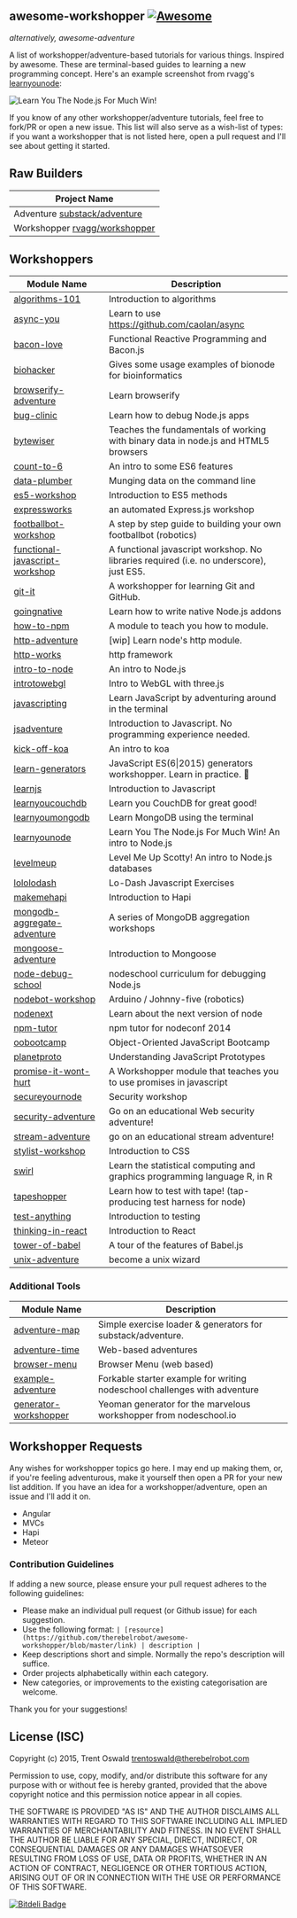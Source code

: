 ## awesome-workshopper [![Awesome](https://cdn.rawgit.com/sindresorhus/awesome/d7305f38d29fed78fa85652e3a63e154dd8e8829/media/badge.svg)](https://github.com/sindresorhus/awesome)
*alternatively, awesome-adventure*

A list of workshopper/adventure-based tutorials for various things. Inspired by awesome. These are terminal-based guides to learning a new programming concept. Here's an example screenshot from rvagg's [learnyounode](https://github.com/workshopper/learnyounode):

![Learn You The Node.js For Much Win!](https://raw.github.com/rvagg/learnyounode/master/learnyounode.png)

If you know of any other workshopper/adventure tutorials, feel free to fork/PR or open a new issue. This list will also serve as a wish-list of types: if you want a workshopper that is not listed here, open a pull request and I'll see about getting it started. 

## Raw Builders
| Project Name  |
| ------------- |
| Adventure [substack/adventure](https://github.com/substack/adventure)|
| Workshopper [rvagg/workshopper](https://github.com/workshopper/workshopper) |

## Workshoppers
| Module Name  | Description |
| ------------- | ------------- |
| [algorithms-101](https://github.com/linclark/algorithms-101) | Introduction to algorithms |
| [async-you](https://github.com/bulkan/async-you) | Learn to use https://github.com/caolan/async |
| [bacon-love](https://github.com/mikaelbr/bacon-love) | Functional Reactive Programming and Bacon.js |
| [biohacker](https://github.com/bionode/biohacker) | Gives some usage examples of bionode for bioinformatics |
| [browserify-adventure](https://github.com/substack/browserify-adventure) | Learn browserify |
| [bug-clinic](https://github.com/othiym23/bug-clinic) | Learn how to debug Node.js apps |
| [bytewiser](https://github.com/maxogden/bytewiser) | Teaches the fundamentals of working with binary data in node.js and HTML5 browsers |
| [count-to-6](https://github.com/domenic/count-to-6) | An intro to some ES6 features |
| [data-plumber](https://github.com/maxogden/data-plumber) | Munging data on the command line |
| [es5-workshop](https://github.com/timoxley/es5-workshop) | Introduction to ES5 methods |
| [expressworks](https://github.com/azat-co/expressworks) | an automated Express.js workshop |
| [footballbot-workshop](https://github.com/alanshaw/footballbot-workshop) | A step by step guide to building your own footballbot (robotics) |
| [functional-javascript-workshop](https://github.com/timoxley/functional-javascript-workshop) | A functional javascript workshop. No libraries required (i.e. no underscore), just ES5. |
| [git-it](https://github.com/jlord/git-it) | A workshopper for learning Git and GitHub. |
| [goingnative](https://github.com/workshopper/goingnative) | Learn how to write native Node.js addons |
| [how-to-npm](https://github.com/npm/how-to-npm) | A module to teach you how to module. |
| [http-adventure](https://github.com/yoshuawuyts/http-adventure) | [wip] Learn node's http module. |
| [http-works](https://github.com/Raynos/http-works) | http framework |
| [intro-to-node](https://github.com/sherodtaylor/intro-to-node) | An intro to Node.js  |
| [introtowebgl](https://github.com/alexmackey/IntroToWebGLWithThreeJS) | Intro to WebGL with three.js |
| [javascripting](https://github.com/sethvincent/javascripting) | Learn JavaScript by adventuring around in the terminal |
| [jsadventure](https://github.com/mk30/jsadventure) | Introduction to Javascript. No programming experience needed. |
| [kick-off-koa](https://github.com/koajs/kick-off-koa) | An intro to koa |
| [learn-generators](https://github.com/isRuslan/learn-generators) | JavaScript ES(6\|2015) generators workshopper. Learn in practice. :metal: |
| [learnjs](https://github.com/mikeal/learnjs) | Introduction to Javascript |
| [learnyoucouchdb](https://github.com/robertkowalski/learnyoucouchdb) | Learn you CouchDB for great good! |
| [learnyoumongodb](https://github.com/braz/learnyoumongodb) | Learn MongoDB using the terminal |
| [learnyounode](https://github.com/workshopper/learnyounode) | Learn You The Node.js For Much Win! An intro to Node.js |
| [levelmeup](https://github.com/workshopper/levelmeup) | Level Me Up Scotty! An intro to Node.js databases |
| [lololodash](https://github.com/mdunisch/lololodash) | Lo-Dash Javascript Exercises |
| [makemehapi](https://github.com/nvcexploder/makemehapi) | Introduction to Hapi |
| [mongodb-aggregate-adventure](https://github.com/braz/mongodb-aggregate-adventure) | A series of MongoDB aggregation workshops |
| [mongoose-adventure](https://github.com/wearefractal/mongoose-adventure) | Introduction to Mongoose |
| [node-debug-school](https://github.com/joyent/node-debug-school) | nodeschool curriculum for debugging Node.js |
| [nodebot-workshop](https://github.com/tableflip/nodebot-workshop) | Arduino / Johnny-five (robotics) |
| [nodenext](https://github.com/geek/nodenext) | Learn about the next version of node |
| [npm-tutor](https://github.com/timoxley/npm-tutor) | npm tutor for nodeconf 2014 |
| [oobootcamp](https://github.com/winsonwq/OOBootcamp.js) | Object-Oriented JavaScript Bootcamp |
| [planetproto](https://github.com/sporto/planetproto) | Understanding JavaScript Prototypes |
| [promise-it-wont-hurt](https://github.com/stevekane/promise-it-wont-hurt) | A Workshopper module that teaches you to use promises in javascript |
| [secureyournode](https://github.com/someoneweird/secureyournode) | Security workshop |
| [security-adventure](https://github.com/toolness/security-adventure) | Go on an educational Web security adventure! |
| [stream-adventure](https://github.com/substack/stream-adventure) | go on an educational stream adventure! |
| [stylist-workshop](https://github.com/alanshaw/stylist) | Introduction to CSS |
| [swirl](https://github.com/swirldev/swirl) | Learn the statistical computing and graphics programming language R, in R |
| [tapeshopper](https://github.com/tomgco/tapeshopper) | Learn how to test with tape! (tap-producing test harness for node) |
| [test-anything](https://github.com/finnp/test-anything) | Introduction to testing |
| [thinking-in-react](https://github.com/asbjornenge/thinking-in-react) | Introduction to React |
| [tower-of-babel](https://github.com/yosuke-furukawa/tower-of-babel) | A tour of the features of Babel.js |
| [unix-adventure](https://github.com/substack/unix-adventure) | become a unix wizard |

### Additional Tools
| Module Name  | Description |
| ------------- | ------------- |
| [adventure-map](https://github.com/timoxley/adventure-map) | Simple exercise loader & generators for substack/adventure. |
| [adventure-time](https://github.com/maxogden/adventure-time) | Web-based adventures |
| [browser-menu](https://www.npmjs.com/package/browser-menu) | Browser Menu (web based) |
| [example-adventure](https://github.com/substack/example-adventure) | Forkable starter example for writing nodeschool challenges with adventure |
| [generator-workshopper](https://github.com/mindcookin/generator-workshopper) | Yeoman generator for the marvelous workshopper from nodeschool.io |

## Workshopper Requests
Any wishes for workshopper topics go here. I may end up making them, or, if you're feeling adventurous, make it yourself then open a PR for your new list addition. If you have an idea for a workshopper/adventure, open an issue and I'll add it on.

- Angular
- MVCs
- Hapi
- Meteor

### Contribution Guidelines
If adding a new source, please ensure your pull request adheres to the following guidelines:

* Please make an individual pull request (or Github issue) for each suggestion.
* Use the following format: `| [resource](https://github.com/therebelrobot/awesome-workshopper/blob/master/link) | description |`
* Keep descriptions short and simple. Normally the repo's description will suffice.
* Order projects alphabetically within each category.
* New categories, or improvements to the existing categorisation are welcome.

Thank you for your suggestions!

## License (ISC)

Copyright (c) 2015, Trent Oswald <trentoswald@therebelrobot.com>

Permission to use, copy, modify, and/or distribute this software for any purpose with or without fee is hereby granted, provided that the above copyright notice and this permission notice appear in all copies.

THE SOFTWARE IS PROVIDED "AS IS" AND THE AUTHOR DISCLAIMS ALL WARRANTIES WITH REGARD TO THIS SOFTWARE INCLUDING ALL IMPLIED WARRANTIES OF MERCHANTABILITY AND FITNESS. IN NO EVENT SHALL THE AUTHOR BE LIABLE FOR ANY SPECIAL, DIRECT, INDIRECT, OR CONSEQUENTIAL DAMAGES OR ANY DAMAGES WHATSOEVER RESULTING FROM LOSS OF USE, DATA OR PROFITS, WHETHER IN AN ACTION OF CONTRACT, NEGLIGENCE OR OTHER TORTIOUS ACTION, ARISING OUT OF OR IN CONNECTION WITH THE USE OR PERFORMANCE OF THIS SOFTWARE.


[![Bitdeli Badge](https://d2weczhvl823v0.cloudfront.net/therebelrobot/awesome-workshopper/trend.png)](https://bitdeli.com/free "Bitdeli Badge")
